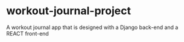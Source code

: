 # workout-journal-project
A workout journal app that is designed with a Django back-end and a REACT front-end
